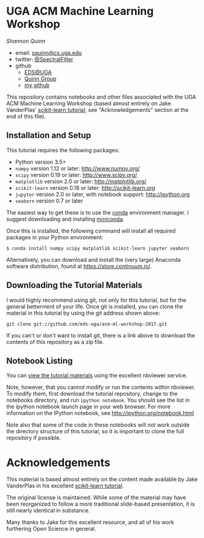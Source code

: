 # UGA ACM Machine Learning Workshop

*Shannon Quinn*

- email: <squinn@cs.uga.edu>
- twitter: [@SpectralFilter](https://twitter.com/SpectralFilter)
- github
  - [EDS@UGA](https://github.com/eds-uga)
  - [Quinn Group](https://github.com/quinngroup)
  - [my github](https://github.com/magsol)

This repository contains notebooks and other files associated with the UGA ACM Machine Learning Workshop (based almost entirely on Jake VanderPlas' [scikit-learn tutorial](https://github.com/jakevdp/sklearn_tutorial); see "Acknowledgements" section at the end of this file).

## Installation and Setup

This tutorial requires the following packages:

- Python version 3.5+
- `numpy` version 1.12 or later: http://www.numpy.org/
- `scipy` version 0.19 or later: http://www.scipy.org/
- `matplotlib` version 2.0 or later: http://matplotlib.org/
- `scikit-learn` version 0.18 or later: http://scikit-learn.org
- `jupyter` version 2.0 or later, with notebook support: http://ipython.org
- `seaborn` version 0.7 or later

The easiest way to get these is to use the [conda](https://store.continuum.io/) environment manager. I suggest downloading and installing [miniconda](http://conda.pydata.org/miniconda.html).

Once this is installed, the following command will install all required packages in your Python environment:
```
$ conda install numpy scipy matplotlib scikit-learn jupyter seaborn
```

Alternatively, you can download and install the (very large) Anaconda software distribution, found at https://store.continuum.io/.

## Downloading the Tutorial Materials

I would highly recommend using git, not only for this tutorial, but for the
general betterment of your life.  Once git is installed, you can clone the
material in this tutorial by using the git address shown above:

    git clone git://github.com/eds-uga/acm-ml-workshop-2017.git

If you can't or don't want to install git, there is a link above to download
the contents of this repository as a zip file.

## Notebook Listing

You can [view the tutorial materials](http://nbviewer.ipython.org/github/eds-uga/acm-ml-workshop-2017/blob/master/notebooks/Index.ipynb) using the excellent nbviewer service.

Note, however, that you cannot modify or run the contents within nbviewer.
To modify them, first download the tutorial repository, change to the notebooks directory, and run ``ipython notebook``.
You should see the list in the ipython notebook launch page in your web browser.
For more information on the IPython notebook, see http://ipython.org/notebook.html

Note also that some of the code in these notebooks will not work outside the
directory structure of this tutorial, so it is important to clone the full
repository if possible.

# Acknowledgements

This material is based almost entirely on the content made available by Jake VanderPlas in his excellent [scikit-learn tutorial](https://github.com/jakevdp/sklearn_tutorial).

The original license is maintained. While some of the material may have been reorganized to follow a more traditional slide-based presentation, it is still nearly identical in substance.

Many thanks to Jake for this excellent resource, and all of his work furthering Open Science in general.
